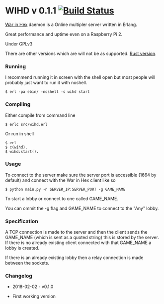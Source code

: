 # WIHD v 0.1.1 [![Build Status](https://travis-ci.org/wolfmankurd/WIHD.svg?branch=master)](https://travis-ci.org/wolfmankurd/WIHD)

[War in Hex](https://github.com/wolfmankurd/war_in_hex) daemon is a Online multipler server written in Erlang.

Great performance and uptime even on a Raspberry Pi 2.

Under GPLv3

There are other versions which are will not be as supported. [Rust version](https://github.com/wolfmankurd/wihd.rs).

### Running

I recommend running it in screen with the shell open but most people will probably just want to run it with noshell.

```
$ erl -pa ebin/ -noshell -s wihd start
```

### Compiling

Either compile from command line

```
$ erlc src/wihd.erl
```

Or run in shell

```
$ erl
$ c(wihd).
$ wihd:start().
```

### Usage

To connect to the server make sure the server port is accessible (1664 by default) and connect with the War in Hex client like so

```
$ python main.py -n SERVER_IP:SERVER_PORT -g GAME_NAME
```

To start a lobby or connect to one called GAME_NAME.

You can ommit the -g flag and GAME_NAME to connect to the "Any" lobby.

### Specification

A TCP connection is made to the server and then the client sends the GAME_NAME (which is sent as a quoted string) this is stored by the server. If there is no already existing client connected with that GAME_NAME a lobby is created.

If there is an already existing lobby then a relay connection is made between the sockets.

### Changelog

* 2018-02-02 - v0.1.0
- First working version